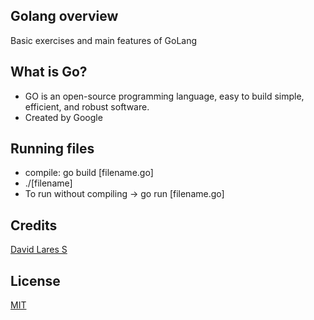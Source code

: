 ## Golang overview

Basic exercises and main features of GoLang

## What is Go?

- GO is an open-source programming language, easy to build simple, efficient, and robust software.
- Created by Google

## Running files

- compile: go build [filename.go]
- ./[filename]
- To run without compiling -> go run [filename.go]

## Credits
[David Lares S](https://davidlares.com)

## License
[MIT](https://opensource.org/licenses/MIT)
